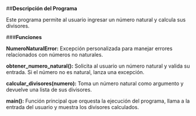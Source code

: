 ##**Descripción del Programa**

Este programa permite al usuario ingresar un número natural y calcula sus divisores.

###**Funciones**

**NumeroNaturalError:** Excepción personalizada para manejar errores relacionados con números no naturales.

**obtener_numero_natural():** Solicita al usuario un número natural y valida su entrada. Si el número no es natural, lanza una excepción.

**calcular_divisores(numero):** Toma un número natural como argumento y devuelve una lista de sus divisores.

**main():** Función principal que orquesta la ejecución del programa, llama a la entrada del usuario y muestra los divisores calculados.
